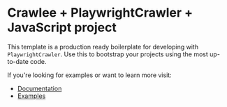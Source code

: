 # Crawlee + PlaywrightCrawler + JavaScript project

This template is a production ready boilerplate for developing with `PlaywrightCrawler`. Use this to bootstrap your projects using the most up-to-date code.

If you're looking for examples or want to learn more visit:

-   [Documentation](https://crawlee.dev/api/playwright-crawler/class/PlaywrightCrawler)
-   [Examples](https://crawlee.dev/docs/examples/playwright-crawler)
